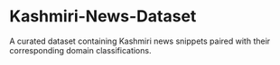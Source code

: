 # Kashmiri-News-Dataset
A curated dataset containing Kashmiri news snippets paired with their corresponding domain classifications.
